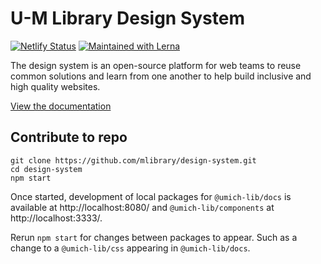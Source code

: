 # U-M Library Design System

[![Netlify Status](https://api.netlify.com/api/v1/badges/46fd3abb-e61c-4a7e-b154-c22e375a3345/deploy-status)](https://app.netlify.com/sites/umich-lib-design-system/deploys) [![Maintained with Lerna](https://img.shields.io/badge/maintained%20with-lerna-cc00ff.svg)](https://lerna.js.org/)

The design system is an open-source platform for web teams to reuse common solutions and learn from one another to help build inclusive and high quality websites.

[View the documentation](https://umich-lib-docs.netlify.app/)

## Contribute to repo

```
git clone https://github.com/mlibrary/design-system.git
cd design-system
npm start
```

Once started, development of local packages for `@umich-lib/docs` is available at http://localhost:8080/ and `@umich-lib/components` at http://localhost:3333/.

Rerun `npm start` for changes between packages to appear. Such as a change to a `@umich-lib/css` appearing in `@umich-lib/docs`.
